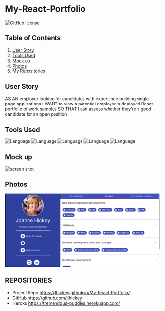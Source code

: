# My-React-Portfolio
![GitHub license](https://img.shields.io/badge/Made%20by-%40jlhickey-orange)



## Table of Contents
  1. [User Story](#UserStory)
  2. [Tools Used](#ToolsUsed)
  3. [Mock up](#Mockup)
  4. [Photos](#Photos)
  5. [My Repositories](#MyRepositories)


## User Story
 AS AN employer looking for candidates with experience building single-page applications
I WANT to view a potential employee's deployed React portfolio of work samples
SO THAT I can assess whether they're a good candidate for an open position

## Tools Used

![Language](https://img.shields.io/badge/Express-blue.svg "Language Badge")
![Language](https://img.shields.io/badge/REACT-yellow.svg "Language Badge")
![Language](https://img.shields.io/badge/CSS-purple.svg "Language Badge")
![Language](https://img.shields.io/badge/HTML-red.svg "Language Badge")
![Language](https://img.shields.io/badge/Bootstrap-green.svg "Language Badge")


## Mock up  
![screen shot](https://watch.screencastify.com/v/ePyiqSPFWmBjxzS7Wcdj)

## Photos<br>
![Screen Shot](https://github.com/jlhickey/My-React-Portfolio/blob/main/pic1.jpg)



## REPOSITORIES

- Project Repo  https://jlhickey.github.io/My-React-Portfolio/
- GitHub https://github.com/jlhickey  
- Heroku https://tremendous-puddles.herokuapp.com/
